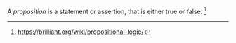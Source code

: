 A *proposition* is a statement or assertion, that is either true or false. [^1]

[^1]: https://brilliant.org/wiki/propositional-logic/